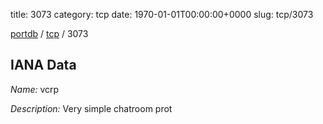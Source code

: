 title: 3073
category: tcp
date: 1970-01-01T00:00:00+0000
slug: tcp/3073

[portdb](/) / [tcp](/category/tcp.html) / 3073


## IANA Data

_Name:_ vcrp

_Description:_ Very simple chatroom prot

